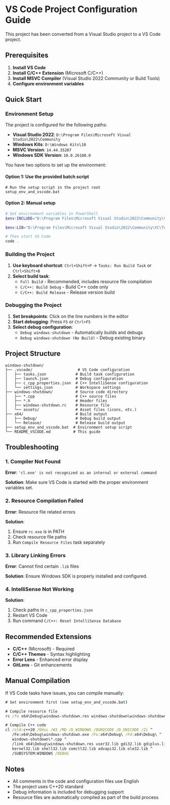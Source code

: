 # VS Code Project Configuration Guide

This project has been converted from a Visual Studio project to a VS Code project.

## Prerequisites

1. **Install VS Code**
2. **Install C/C++ Extension** (Microsoft C/C++)
3. **Install MSVC Compiler** (Visual Studio 2022 Community or Build Tools)
4. **Configure environment variables**

## Quick Start

### Environment Setup

The project is configured for the following paths:

- **Visual Studio 2022**: `D:\Program Files\Microsoft Visual Studio\2022\Community`
- **Windows Kits**: `D:\Windows Kits\10`
- **MSVC Version**: `14.44.35207`
- **Windows SDK Version**: `10.0.26100.0`

You have two options to set up the environment:

#### Option 1: Use the provided batch script

```batch
# Run the setup script in the project root
setup_env_and_vscode.bat
```

#### Option 2: Manual setup

```powershell
# Set environment variables in PowerShell
$env:INCLUDE="D:\Program Files\Microsoft Visual Studio\2022\Community\VC\Tools\MSVC\14.44.35207\include;D:\Windows Kits\10\Include\10.0.26100.0\ucrt;D:\Windows Kits\10\Include\10.0.26100.0\shared;D:\Windows Kits\10\Include\10.0.26100.0\um;D:\Windows Kits\10\Include\10.0.26100.0\winrt"

$env:LIB="D:\Program Files\Microsoft Visual Studio\2022\Community\VC\Tools\MSVC\14.44.35207\lib\x64;D:\Windows Kits\10\lib\10.0.26100.0\ucrt\x64;D:\Windows Kits\10\lib\10.0.26100.0\um\x64"

# Then start VS Code
code .
```

### Building the Project

1. **Use keyboard shortcut**: `Ctrl+Shift+P` -> `Tasks: Run Build Task` or `Ctrl+Shift+B`
2. **Select build task**:
   - `Full Build` - Recommended, includes resource file compilation
   - `C/C++: Build Debug` - Build C++ code only
   - `C/C++: Build Release` - Release version build

### Debugging the Project

1. **Set breakpoints**: Click on the line numbers in the editor
2. **Start debugging**: Press `F5` or `Ctrl+F5`
3. **Select debug configuration**:
   - `Debug windows-shutdown` - Automatically builds and debugs
   - `Debug windows-shutdown (No Build)` - Debug existing binary

## Project Structure

```
windows-shutdown/
├── .vscode/                    # VS Code configuration
│   ├── tasks.json             # Build task configuration
│   ├── launch.json            # Debug configuration
│   ├── c_cpp_properties.json  # C++ IntelliSense configuration
│   └── settings.json          # Workspace settings
├── windows-shutdown/          # Source code directory
│   ├── *.cpp                  # C++ source files
│   ├── *.h                    # Header files
│   ├── windows-shutdown.rc    # Resource file
│   └── assets/                # Asset files (icons, etc.)
├── x64/                       # Build output
│   ├── Debug/                 # Debug build output
│   └── Release/               # Release build output
├── setup_env_and_vscode.bat  # Environment setup script
└── README_VSCODE.md          # This guide
```

## Troubleshooting

### 1. Compiler Not Found

**Error**: `'cl.exe' is not recognized as an internal or external command`

**Solution**: Make sure VS Code is started with the proper environment variables set.

### 2. Resource Compilation Failed

**Error**: Resource file related errors

**Solution**:

1. Ensure `rc.exe` is in PATH
2. Check resource file paths
3. Run `Compile Resource Files` task separately

### 3. Library Linking Errors

**Error**: Cannot find certain `.lib` files

**Solution**: Ensure Windows SDK is properly installed and configured.

### 4. IntelliSense Not Working

**Solution**:

1. Check paths in `c_cpp_properties.json`
2. Restart VS Code
3. Run command `C/C++: Reset IntelliSense Database`

## Recommended Extensions

- **C/C++** (Microsoft) - Required
- **C/C++ Themes** - Syntax highlighting
- **Error Lens** - Enhanced error display
- **GitLens** - Git enhancements

## Manual Compilation

If VS Code tasks have issues, you can compile manually:

```cmd
# Set environment first (see setup_env_and_vscode.bat)

# Compile resource file
rc /fo x64\Debug\windows-shutdown.res windows-shutdown\windows-shutdown.rc

# Compile C++ code
cl /std:c++20 /EHsc /W3 /MD /D_WINDOWS /DUNICODE /D_UNICODE /Zi ^
   /Fe:x64\Debug\windows-shutdown.exe /Fo:x64\Debug\ /Fd:x64\Debug\ ^
   windows-shutdown\*.cpp ^
   /link x64\Debug\windows-shutdown.res user32.lib gdi32.lib gdiplus.lib ^
   kernel32.lib shell32.lib comctl32.lib advapi32.lib ole32.lib ^
   /SUBSYSTEM:WINDOWS /DEBUG
```

## Notes

- All comments in the code and configuration files use English
- The project uses C++20 standard
- Debug information is included for debugging support
- Resource files are automatically compiled as part of the build process
